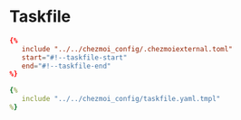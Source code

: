 # Taskfile

```toml
{%
   include "../../chezmoi_config/.chezmoiexternal.toml"
   start="#!--taskfile-start"
   end="#!--taskfile-end"
%}
```


```yaml
{%
   include "../../chezmoi_config/taskfile.yaml.tmpl"
%}
```
